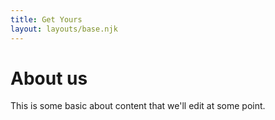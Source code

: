 ```yaml
---
title: Get Yours
layout: layouts/base.njk
---
```


# About us 

This is some basic about content that we'll edit at some point. 
